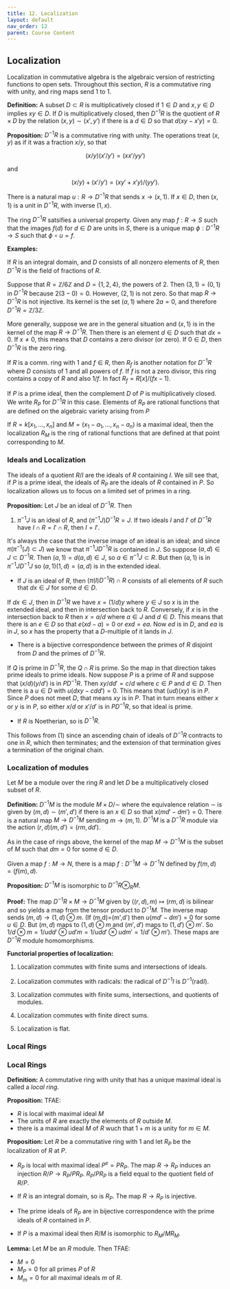 ```yaml
---
title: 12. Localization
layout: default
nav_order: 12
parent: Course Content
---
```


## Localization

Localization in commutative algebra is the algebraic version of restricting functions to open sets. Throughout this section, $R$ is a commutative ring with unity,
and ring maps send $1$ to $1$.

**Definition:** A subset $D\subset R$ is multiplicatively closed if $1\in D$ and $x,y\in D$ implies $xy\in D$. If $D$ is multiplicatively closed,
then $D^{-1}R$ is the quotient of $R\times D$ by the relation $(x,y)\sim (x',y')$ if there is a $d\in D$ so that $d(xy-x'y)=0$.

**Proposition:** $D^{-1}R$ is a commutative ring with unity. The operations treat $(x,y)$ as if it was a fraction $x/y$, so that

$$
(x/y)(x'/y')=(xx'/yy')
$$

and

$$
(x/y)+(x'/y')=(xy'+x'y)/(yy').
$$

There is a natural map $u: R\to D^{-1}R$ that sends $x\to (x,1)$. If $x\in D$, then $(x,1)$ is a unit in $D^{-1}R$, with inverse $(1,x)$.

The ring $D^{-1}R$ satsifies a universal property. Given any map $f:R\to S$ such that the images $f(d)$ for $d\in D$ are units in $S$,
there is a unique map $\phi:D^{-1}R\to S$ such that $\phi\circ u=f$.

**Examples:**

If $R$ is an integral domain, and $D$ consists of all nonzero elements of $R$, then $D^{-1}R$ is the field of fractions of $R$.

Suppose that $R=\mathbb{Z}/6\mathbb{Z}$ and $D=\{1,2,4\}$, the powers of $2$. Then $(3,1)=(0,1)$ in $D^{-1}R$ because $2(3-0)=0$.
However, $(2,1)$ is not zero. So that map $R\to D^{-1}R$ is not injective. Its kernel is the set $(a,1)$ where $2a=0$, and
therefore $D^{-1}R=\mathbb{Z}/3\mathbb{Z}$.

More generally, suppose we are in the general situation and $(x,1)$ is in the kernel of the map $R\to D^{-1}R$. Then there
is an element $d\in D$ such that $dx=0$. If $x\not=0$, this means that $D$ contains a zero divisor (or zero). If $0\in D$,
then $D^{-1}R$ is the zero ring.

If $R$ is a comm. ring with $1$ and $f\in R$, then $R_{f}$ is another notation for $D^{-1}R$ where $D$ consists of $1$ and all powers of $f$.
If $f$ is not a zero divisor, this ring contains a copy of $R$ and also $1/f$. In fact $R_{f}=R[x]/(fx-1)$.

If $P$ is a prime ideal, then the complement $D$ of $P$ is multiplicatively closed. We write $R_{P}$ for $D^{-1}R$ in this case. Elements of $R_{P}$
are rational functions that are defined on the algebraic variety arising from $P$

If $R=k[x_1,\ldots, x_n]$ and $M=(x_1-a_1,\ldots, x_n-a_n)$ is a maximal ideal, then the localization $R_{M}$ is the ring of rational functions
that are defined at that point corresponding to $M$.

### Ideals and Localization

The ideals of a quotient $R/I$ are the ideals of $R$ containing $I$. We sill see that, if $P$ is a prime ideal, the ideals of $R_{P}$ are the ideals
of $R$ contained in $P$. So localization allows us to focus on a limited set of primes in a ring.

**Proposition:** Let $J$ be an ideal of $D^{-1}R$. Then

1. $\pi^{-1}J$ is an ideal of $R$, and $(\pi^{-1}J)D^{-1}R=J$. If two ideals $I$ and $I'$ of $D^{-1}R$ have $I\cap R = I'\cap R$, then $I=I'$.

It's always the case that the inverse image of an ideal is an ideal; and since $\pi(\pi^{-1}(J)\subset J)$ we know that $\pi^{-1}JD^{-1}R$ is contained in $J$.
So suppose $(a,d)\in J\subset D^{-1}R$. Then $(a,1)=d(a,d)\in J$, so $a\in \pi^{-1}J\subset R$. But then $(a,1)$ is in $\pi^{-1}JD^{-1}J$ so $(a,1)(1,d)=(a,d)$ is
in the extended ideal.

- If $J$ is an ideal of $R$, then $(\pi(I)D^{-1}R)\cap R$ consists of all elements of $R$ such that $dx\in J$ for some $d\in D$.

If $dx\in J$, then in $D^{-1}R$ we have $x=(1/d)y$ where $y\in J$ so $x$ is in the extended ideal, and then in intersection back to $R$. Conversely, if
$x$ is in the intersection back to $R$ then $x=a/d$ where $a\in J$ and $d\in D$. This means that there is an $e\in D$ so that $e(xd-a)=0$ or $exd=ea$. Now
$ed$ is in $D$, and $ea$ is in $J$, so $x$ has the property that a $D$-multiple of it lands in $J$.

- There is a bijective correspondence between the primes of $R$ disjoint from $D$ and the primes of $D^{-1}R$.

If $Q$ is prime in $D^{-1}R$, the $Q\cap R$ is prime. So the map in that direction takes prime ideals to prime ideals. Now suppose $P$ is a prime of $R$
and suppose that $(x/d)(y/d')$ is in $PD^{-1}R$. Then $xy/dd'=c/d$ where $c\in P$ and $d\in D$. Then there is a $u\in D$ with $u(dxy-cdd')=0$. This means
that $(ud)(xy)$ is in $P$. Since $P$ does not meet $D$, that means $xy$ is in $P$. That in turn means either $x$ or $y$ is in $P$, so either $x/d$ or $x'/d'$ is in $PD^{-1}R$,
so that ideal is prime.

- If $R$ is Noetherian, so is $D^{-1}R$.

This follows from (1) since an ascending chain of ideals of $D^{-1}R$ contracts to one in $R$, which then terminates; and the extension of that termination
gives a termination of the original chain.

### Localization of modules

Let $M$ be a module over the ring $R$ and let $D$ be a multiplicatively closed subset of $R$.

**Definition:** $D^{-1}M$ is the module $M\times D/\sim$ where the equivalence relation $\sim$ is given by $(m,d)\sim (m',d')$ if there is an $x\in D$ so that
$x(md'-dm')=0$. There is a natural map $M\to D^{-1}M$ sending $m\to (m,1)$. $D^{-1}M$ is a $D^{-1}R$ module via the action $(r,d)(m,d')=(rm,dd')$.

As in the case of rings above, the kernel of the map $M\to D^{-1}M$ is the subset of $M$ such that $dm=0$ for some $d\in D$.

Given a map $f:M\to N$, there is a map $f:D^{-1}M\to D^{-1}N$ defined by $f(m,d)=(f(m),d)$.

**Proposition:** $D^{-1}M$ is isomorphic to $D^{-1}R\otimes_{R}M$.

**Proof:** The map $D^{-1}R\times M \to D^{-1}M$ given by $((r,d),m)\mapsto (rm,d)$ is bilinear and so yields a map from the tensor product to $D^{-1}M$.
The inverse map sends $(m,d)\to (1,d)\otimes m$. (If (m,d)=(m',d') then $u(md'-dm')=0$ for some $u\in D$. But $(m,d)$ maps to $(1,d)\otimes m$ and $(m',d')$ maps to
$(1,d')\otimes m'$. So $1/d\otimes m = 1/udd'\otimes ud'm=1/udd'\otimes udm' = 1/d'\otimes m'$). These maps are $D^{-1}R$ module homomorphisms.

**Functorial properties of localization:**

1.  Localization commutes with finite sums and intersections of ideals.

2.  Localization commutes with radicals: the radical of $D^{-1}I$ is $D^{-1}(\mathrm{rad} I)$.

3.  Localization commutes with finite sums, intersections, and quotients of modules.

4.  Localization commutes with finite direct sums.

5.  Localization is flat.

### Local Rings

### Local Rings

**Definition:** A commutative ring with unity that has a unique maximal ideal is called a _local ring._

**Proposition:** TFAE:

- $R$ is local with maximal ideal $M$
- The units of $R$ are exactly the elements of $R$ outside $M$.
- there is a maximal ideal $M$ of $R$ wuch that $1+m$ is a unity for $m\in M$.

**Proposition:** Let $R$ be a commutative ring with 1 and let $R_P$ be the localization of $R$ at $P$.

- $R_P$ is local with maximal ideal $P^e=PR_P$. The map $R\to R_P$ induces an injection $R/P\to R_P/PR_P$.
  $R_P/PR_P$ is a field equal to the quotient field of $R/P$.

- If $R$ is an integral domain, so is $R_P$. The map $R\to R_P$ is injective.

- The prime ideals of $R_P$ are in bijective correspondence with the prime ideals of $R$ contained in $P$.

- If $P$ is a maximal ideal then $R/M$ is isomorphic to $R_M/MR_M$.

**Lemma:** Let $M$ be an $R$ module. Then TFAE:

- $M=0$
- $M_P=0$ for all primes $P$ of $R$
- $M_m=0$ for all maximal ideals $m$ of $R$.
